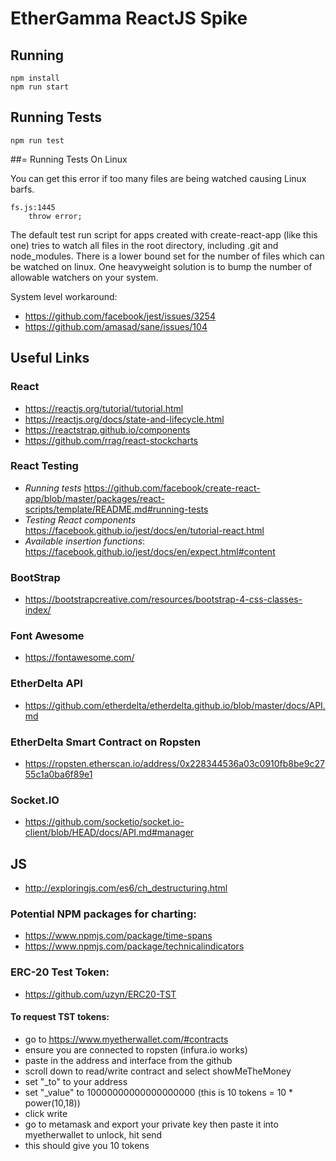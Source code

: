 # EtherGamma ReactJS Spike

## Running

```
npm install
npm run start
```

## Running Tests

```
npm run test
```

##= Running Tests On Linux

You can get this error if too many files are being watched causing Linux barfs. 

```
fs.js:1445
    throw error;
```

The default test run script for apps created with create-react-app (like this one) tries to watch all files in the root directory, including .git and node_modules. 
There is a lower bound set for the number of files which can be watched on linux. One heavyweight solution is to bump the number of allowable watchers on your system.

System level workaround:

* https://github.com/facebook/jest/issues/3254
* https://github.com/amasad/sane/issues/104


## Useful Links

### React

* https://reactjs.org/tutorial/tutorial.html
* https://reactjs.org/docs/state-and-lifecycle.html
* https://reactstrap.github.io/components
* https://github.com/rrag/react-stockcharts

### React Testing

* *Running tests* https://github.com/facebook/create-react-app/blob/master/packages/react-scripts/template/README.md#running-tests
* *Testing React components* https://facebook.github.io/jest/docs/en/tutorial-react.html
* *Available insertion functions*: https://facebook.github.io/jest/docs/en/expect.html#content

### BootStrap

* https://bootstrapcreative.com/resources/bootstrap-4-css-classes-index/

### Font Awesome 

* https://fontawesome.com/

### EtherDelta API

* https://github.com/etherdelta/etherdelta.github.io/blob/master/docs/API.md

### EtherDelta Smart Contract on Ropsten

* https://ropsten.etherscan.io/address/0x228344536a03c0910fb8be9c2755c1a0ba6f89e1

### Socket.IO

* https://github.com/socketio/socket.io-client/blob/HEAD/docs/API.md#manager

## JS

* http://exploringjs.com/es6/ch_destructuring.html

### Potential NPM packages for charting:

* https://www.npmjs.com/package/time-spans
* https://www.npmjs.com/package/technicalindicators

### ERC-20 Test Token:

* https://github.com/uzyn/ERC20-TST

#### To request TST tokens:

* go to https://www.myetherwallet.com/#contracts
* ensure you are connected to ropsten (infura.io works)
* paste in the address and interface from the github
* scroll down to read/write contract and select showMeTheMoney
* set "_to" to your address
* set "_value" to 10000000000000000000  (this is 10 tokens = 10 * power(10,18))
* click write
* go to metamask and export your private key then paste it into myetherwallet to unlock, hit send
* this should give you 10 tokens
